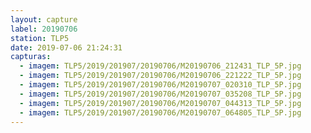 ```yaml
---
layout: capture
label: 20190706
station: TLP5
date: 2019-07-06 21:24:31
capturas:
  - imagem: TLP5/2019/201907/20190706/M20190706_212431_TLP_5P.jpg
  - imagem: TLP5/2019/201907/20190706/M20190706_221222_TLP_5P.jpg
  - imagem: TLP5/2019/201907/20190706/M20190707_020310_TLP_5P.jpg
  - imagem: TLP5/2019/201907/20190706/M20190707_035208_TLP_5P.jpg
  - imagem: TLP5/2019/201907/20190706/M20190707_044313_TLP_5P.jpg
  - imagem: TLP5/2019/201907/20190706/M20190707_064805_TLP_5P.jpg
---
```


